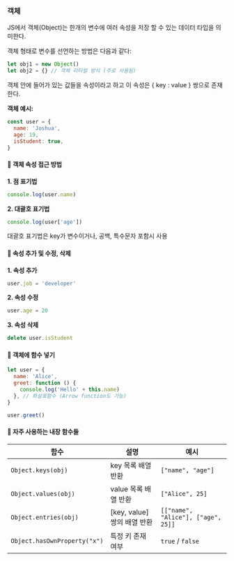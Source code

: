 ### 객체

JS에서 객체(Object)는 한개의 변수에 여러 속성을 저장 할 수 있는 데이터 타입을 의미한다.

객체 형태로 변수를 선언하는 방법은 다음과 같다:

```javascript
let obj1 = new Object()
let obj2 = {} // 객체 리터럴 방식 (주로 사용됨)
```

객체 안에 들어가 있는 값들을 속성이라고 하고 이 속성은 { key : value } 쌍으로 존재한다.

**객체 예시:**

```javascript
const user = {
  name: 'Joshua',
  age: 19,
  isStudent: true,
}
```

#### 🔹 객체 속성 접근 방법

**1. 점 표기법**

```javascript
console.log(user.name)
```

**2. 대괄호 표기법**

```javascript
console.log(user['age'])
```

대괄호 표기법은 key가 변수이거나, 공백, 특수문자 포함시 사용

#### 🔹 속성 추가 및 수정, 삭제

**1. 속성 추가**

```javascript
user.job = 'developer'
```

**2. 속성 수정**

```javascript
user.age = 20
```

**3. 속성 삭제**

```javascript
delete user.isStudent
```

#### 🔹 객체에 함수 넣기

```javascript
let user = {
  name: 'Alice',
  greet: function () {
    console.log('Hello' + this.name)
  }, // 화살표함수 (Arrow function도 가능)
}

user.greet()
```

#### 🔹 자주 사용하는 내장 함수들

| 함수                         | 설명                        | 예시                               |
| ---------------------------- | --------------------------- | ---------------------------------- |
| `Object.keys(obj)`           | key 목록 배열 반환          | `["name", "age"] `                 |
| `Object.values(obj)`         | value 목록 배열 반환        | `["Alice", 25]`                    |
| `Object.entries(obj)`        | [key, value] 쌍의 배열 반환 | `[["name", "Alice"], ["age", 25]]` |
| `Object.hasOwnProperty("x")` | 특정 키 존재 여부           | `true` / `false`                   |
